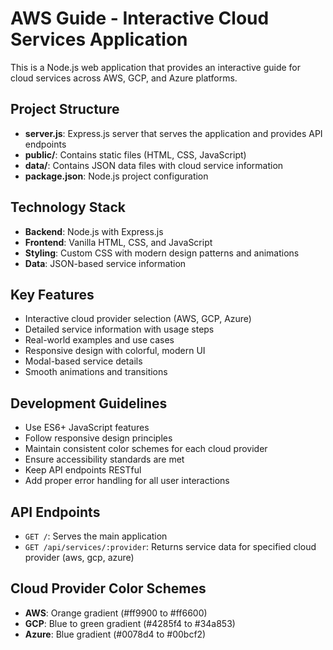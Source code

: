 <!-- Use this file to provide workspace-specific custom instructions to Copilot. For more details, visit https://code.visualstudio.com/docs/copilot/copilot-customization#_use-a-githubcopilotinstructionsmd-file -->

# AWS Guide - Interactive Cloud Services Application

This is a Node.js web application that provides an interactive guide for cloud services across AWS, GCP, and Azure platforms.

## Project Structure
- **server.js**: Express.js server that serves the application and provides API endpoints
- **public/**: Contains static files (HTML, CSS, JavaScript)
- **data/**: Contains JSON data files with cloud service information
- **package.json**: Node.js project configuration

## Technology Stack
- **Backend**: Node.js with Express.js
- **Frontend**: Vanilla HTML, CSS, and JavaScript
- **Styling**: Custom CSS with modern design patterns and animations
- **Data**: JSON-based service information

## Key Features
- Interactive cloud provider selection (AWS, GCP, Azure)
- Detailed service information with usage steps
- Real-world examples and use cases
- Responsive design with colorful, modern UI
- Modal-based service details
- Smooth animations and transitions

## Development Guidelines
- Use ES6+ JavaScript features
- Follow responsive design principles
- Maintain consistent color schemes for each cloud provider
- Ensure accessibility standards are met
- Keep API endpoints RESTful
- Add proper error handling for all user interactions

## API Endpoints
- `GET /`: Serves the main application
- `GET /api/services/:provider`: Returns service data for specified cloud provider (aws, gcp, azure)

## Cloud Provider Color Schemes
- **AWS**: Orange gradient (#ff9900 to #ff6600)
- **GCP**: Blue to green gradient (#4285f4 to #34a853)
- **Azure**: Blue gradient (#0078d4 to #00bcf2)
